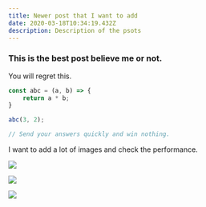 ```yaml
---
title: Newer post that I want to add
date: 2020-03-18T10:34:19.432Z
description: Description of the psots
---
```

### This is the best post believe me or not.

You will regret this.

```javascript
const abc = (a, b) => {
    return a * b;
}

abc(3, 2);

// Send your answers quickly and win nothing.
```

I want to add a lot of images and check the performance.

![](https://cdn.pixabay.com/photo/2020/03/14/09/08/immunization-4930050_1280.jpg)

![](https://cdn.pixabay.com/photo/2020/01/29/18/01/st-pancras-station-4803180_1280.jpg)

![](https://cdn.pixabay.com/photo/2020/03/09/17/00/vietnam-4916421_1280.jpg)
